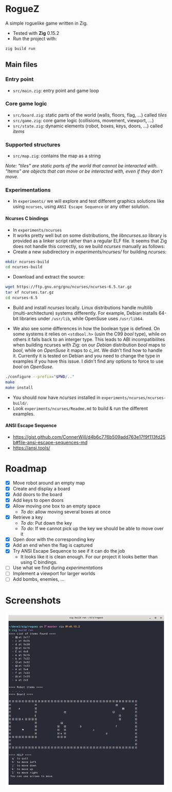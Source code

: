 # RogueZ

A simple roguelike game written in Zig.

- Tested with **Zig** 0.15.2
- Run the project with:
```sh
zig build run
```

## Main files

### Entry point
- `src/main.zig`: entry point and game loop

### Core game logic
- `src/board.zig`: static parts of the world (walls, floors, flag, ...) called *tiles*
- `src/game.zig`: core game logic (collisions, movement, viewport, ...)
- `src/state.zig`: dynamic elements (robot, boxes, keys, doors, ...) called *items*

### Supported structures
- `src/map.zig`: contains the map as a string

*Note: "tiles" are static parts of the world that cannot be interacted with. "Items" are objects that can move or be interacted with, even if they don't move.*

### Experimentations
- In `experiments/` we will explore and test different graphics solutions like using `ncurses`, using `ANSI Escape Sequence` or any other solution. 

#### Ncurses C bindings

- In `experiments/ncurses`
- It works pretty well but on some distributions, the *libncurses.so* library is provided as
a linker script rather than a regular ELF file. It seems that Zig does not handle this
correctly, so we build *ncurses* manually as follows:
- Create a new subdirectory in *experiments/ncurses/* for building *ncurses*:
```sh
mkdir ncurses-build
cd ncurses-build
```
- Download and extract the source:

```sh
wget https://ftp.gnu.org/gnu/ncurses/ncurses-6.5.tar.gz
tar xf ncurses.tar.gz
cd ncurses-6.5
```
- Build and install *ncurses* locally. Linux distributions handle multilib
(multi-architecture) systems differently. For example, Debian installs 64-bit
libraries under `/usr/lib`, while OpenSuse uses `/usr/lib64`.

- We also see some differences in how the boolean type is defined. On some systems
it relies on `<stdbool.h>` (usin the C99 *bool* type), while on others it falls back to
an interger type. This leads to ABI incompatibilites when building ncurses with Zig:
on our *Debian* distribution *bool* maps to *bool*, while on *OpenSuse* it maps to *c_int*.
We didn't find how to handle it. Currently it is tested on Debian and you need to change
the type in examples if you have this issue. I didn't find any options to force to
use *bool* on *OpenSuse*.
```sh
./configure --prefix="$PWD/.."
make
make install
```
- You should now have *ncurses* installed in `experiments/ncurses/ncurses-build/`.
- Look `experiments/ncurses/Readme.md` to build & run the different examples.

#### ANSI Escape Sequence

- https://gist.github.com/ConnerWill/d4b6c776b509add763e17f9f113fd25b#file-ansi-escape-sequences-md
- https://ansi.tools/

# Roadmap

- [x] Move robot around an empty map
- [x] Create and display a board
- [x] Add doors to the board
- [x] Add keys to open doors
- [x] Allow moving one box to an empty space
  - *To do*: allow moving several boxes at once
- [x] Retrieve a key
  - *To do*: Put down the key
  - *To do*: If we cannot pick up the key we should be able to move over it
- [x] Open door with the corresponding key
- [x] Add an end when the flag is captured
- [x] Try ANSI Escape Sequence to see if it can do the job
  - It looks like it is clean enough. For our project it looks better than using C bindings.
- [ ] Use what we find during *experimentations*
- [ ] Implement a viewport for larger worlds
- [ ] Add bombs, enemies, ...

# Screenshots

![First steps](screenshot.png "first steps")
